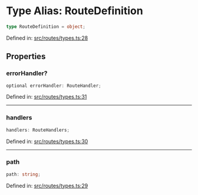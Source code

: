 # Type Alias: RouteDefinition

```ts
type RouteDefinition = object;
```

Defined in: [src/routes/types.ts:28](https://github.com/modelence/modelence/blob/547809fbbcff63781846ff984ba0b041aed1344a/packages/modelence/src/routes/types.ts#L28)

## Properties

### errorHandler?

```ts
optional errorHandler: RouteHandler;
```

Defined in: [src/routes/types.ts:31](https://github.com/modelence/modelence/blob/547809fbbcff63781846ff984ba0b041aed1344a/packages/modelence/src/routes/types.ts#L31)

***

### handlers

```ts
handlers: RouteHandlers;
```

Defined in: [src/routes/types.ts:30](https://github.com/modelence/modelence/blob/547809fbbcff63781846ff984ba0b041aed1344a/packages/modelence/src/routes/types.ts#L30)

***

### path

```ts
path: string;
```

Defined in: [src/routes/types.ts:29](https://github.com/modelence/modelence/blob/547809fbbcff63781846ff984ba0b041aed1344a/packages/modelence/src/routes/types.ts#L29)
